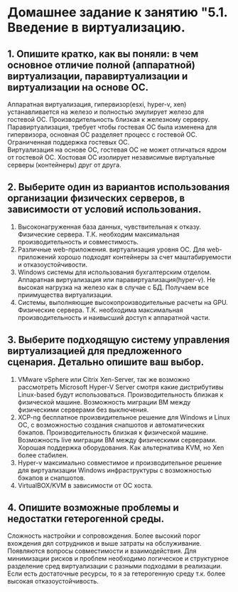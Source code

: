 # Домашнее задание к занятию "5.1. Введение в виртуализацию.

## 1. Опишите кратко, как вы поняли: в чем основное отличие полной (аппаратной) виртуализации, паравиртуализации и виртуализации на основе ОС.
Аппаратная виртуализация, гипервизор(esxi, hyper-v, xen) устанавливается на железо и полностью эмулирует железо для гостевой ОС. Производительность близкая к железному серверу.  
Паравиртуализация, требует чтобы гостевая ОС была изменена для гипервизора, основная ОС разделяет процесс с гостевой ОС. Ограниченная поддержка гостевых ОС.  
Виртуализация на основе ОС, гостевая ОС не может отличаться ядром от гостевой ОС. Хостовая ОС изолирует независимые виртуальные серверы (контейнеры) друг от друга.

## 2. Выберите один из вариантов использования организации физических серверов, в зависимости от условий использования.
1. Высоконагруженная база данных, чувствительная к отказу. Физические сервера.  Т.К. необходим максимальная производительность и совместимость.  
2. Различные web-приложения. виртуализация уровня ОС. Для web-приложений хорошо подходят контейнеры за счет маштабируемости и отказоустойчивости.  
3. Windows системы для использования бухгалтерским отделом. Аппаратная виртуализация или паравиртуализация(hyper-v). Не высокая нагрузка на железо как в случае с БД. Получаем все приимущества виртуализации. 
4. Системы, выполняющие высокопроизводительные расчеты на GPU. Физические сервера. Т.К. необходима максимальная производительность и наивысший доступ к аппаратной части.

## 3. Выберите подходящую систему управления виртуализацией для предложенного сценария. Детально опишите ваш выбор.
1. VMware vSphere или Citrix Xen-Server, так же возможно рассмотреть Microsoft Hyper-V Server смотря какие дистрибутивы Linux-based будут использоваться. Производительность близкая к физической машине. Возможность миграции ВМ между физическими серверами без выключения. 
2. XCP-ng бесплатное произвидительное решение для Windows и Linux ОС, с возможностью создания снапшотов и автоматических бэкапов. Производительность близкая к физической машине. Возможность live миграции ВМ между физическими серверами. Хорошая поддержка оборудования. Как альтернатива KVM, но Xen более стабилен.
3. Hyper-v максимально совместимое и производительное решение для виртуализации Windows инфраструктуры с возможностью бэкапов и снапшотов.
4. VirtualBOX/KVM в зависимости от ОС хоста.

## 4. Опишите возможные проблемы и недостатки гетерогенной среды.  
Сложность настройки и сопровождения. Более высокий порог вхождения дял сотрудников и выше затраты на обслуживание. Появляются вопросы совместимости и взаимодействия. Для минимизации рисков и проблем необходимо логическое и структурное разделение сред виртуализации с разными подходами в реализации. Если есть достаточные ресурсы, то я за гетерогенную среду т.к. более высокая отказоустойчивость.